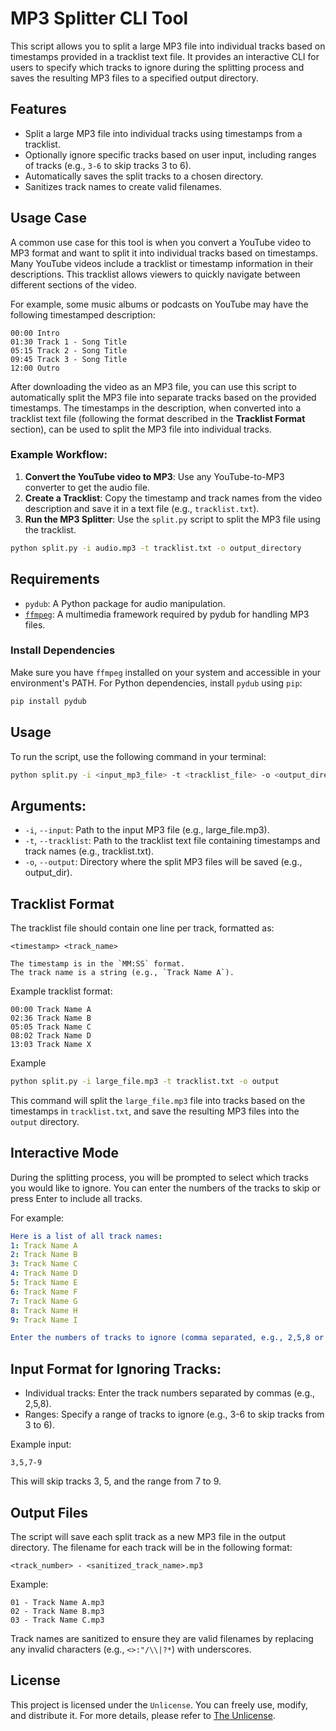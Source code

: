 # MP3 Splitter CLI Tool

This script allows you to split a large MP3 file into individual tracks based on timestamps provided in a tracklist text file. It provides an interactive CLI for users to specify which tracks to ignore during the splitting process and saves the resulting MP3 files to a specified output directory.

## Features

- Split a large MP3 file into individual tracks using timestamps from a tracklist.
- Optionally ignore specific tracks based on user input, including ranges of tracks (e.g., `3-6` to skip tracks 3 to 6).
- Automatically saves the split tracks to a chosen directory.
- Sanitizes track names to create valid filenames.


## Usage Case

A common use case for this tool is when you convert a YouTube video to MP3 format and want to split it into individual tracks based on timestamps. Many YouTube videos include a tracklist or timestamp information in their descriptions. This tracklist allows viewers to quickly navigate between different sections of the video.

For example, some music albums or podcasts on YouTube may have the following timestamped description:

```
00:00 Intro 
01:30 Track 1 - Song Title 
05:15 Track 2 - Song Title 
09:45 Track 3 - Song Title 
12:00 Outro
```

After downloading the video as an MP3 file, you can use this script to automatically split the MP3 file into separate tracks based on the provided timestamps. The timestamps in the description, when converted into a tracklist text file (following the format described in the **Tracklist Format** section), can be used to split the MP3 file into individual tracks.

### Example Workflow:

1. **Convert the YouTube video to MP3**: Use any YouTube-to-MP3 converter to get the audio file.
2. **Create a Tracklist**: Copy the timestamp and track names from the video description and save it in a text file (e.g., `tracklist.txt`).
3. **Run the MP3 Splitter**: Use the `split.py` script to split the MP3 file using the tracklist.

```bash
python split.py -i audio.mp3 -t tracklist.txt -o output_directory
```



## Requirements

- `pydub`: A Python package for audio manipulation.
- [`ffmpeg`](https://www.ffmpeg.org/): A multimedia framework required by pydub for handling MP3 files.

### Install Dependencies

Make sure you have `ffmpeg` installed on your system and accessible in your environment's PATH. For Python dependencies, install `pydub` using `pip`:

```bash
pip install pydub
```

## Usage

To run the script, use the following command in your terminal:

```bash
python split.py -i <input_mp3_file> -t <tracklist_file> -o <output_directory>
```

## Arguments:

- `-i`, `--input`: Path to the input MP3 file (e.g., large_file.mp3).
- `-t`, `--tracklist`: Path to the tracklist text file containing timestamps and track names (e.g., tracklist.txt).
- `-o`, `--output`: Directory where the split MP3 files will be saved (e.g., output_dir).

## Tracklist Format

The tracklist file should contain one line per track, formatted as:

```
<timestamp> <track_name>
```
    The timestamp is in the `MM:SS` format.
    The track name is a string (e.g., `Track Name A`).

Example tracklist format:
```
00:00 Track Name A
02:36 Track Name B
05:05 Track Name C
08:02 Track Name D
13:03 Track Name X
```
Example

```bash
python split.py -i large_file.mp3 -t tracklist.txt -o output
```

This command will split the `large_file.mp3` file into tracks based on the timestamps in `tracklist.txt`, and save the resulting MP3 files into the `output` directory.

## Interactive Mode

During the splitting process, you will be prompted to select which tracks you would like to ignore. You can enter the numbers of the tracks to skip or press Enter to include all tracks.

For example:
```yaml
Here is a list of all track names:
1: Track Name A
2: Track Name B
3: Track Name C
4: Track Name D
5: Track Name E
6: Track Name F
7: Track Name G
8: Track Name H
9: Track Name I

Enter the numbers of tracks to ignore (comma separated, e.g., 2,5,8 or ranges like 3-6), or press Enter to skip:
```
## Input Format for Ignoring Tracks:

- Individual tracks: Enter the track numbers separated by commas (e.g., 2,5,8).
- Ranges: Specify a range of tracks to ignore (e.g., 3-6 to skip tracks from 3 to 6).

Example input:
```
3,5,7-9
```

This will skip tracks 3, 5, and the range from 7 to 9.

## Output Files

The script will save each split track as a new MP3 file in the output directory. The filename for each track will be in the following format:
```
<track_number> - <sanitized_track_name>.mp3
```

Example:
```
01 - Track Name A.mp3
02 - Track Name B.mp3
03 - Track Name C.mp3
```
Track names are sanitized to ensure they are valid filenames by replacing any invalid characters (e.g., `<>:"/\\|?*`) with underscores.

## License

This project is licensed under the `Unlicense`. You can freely use, modify, and distribute it. For more details, please refer to [The Unlicense](./LICENSE).


